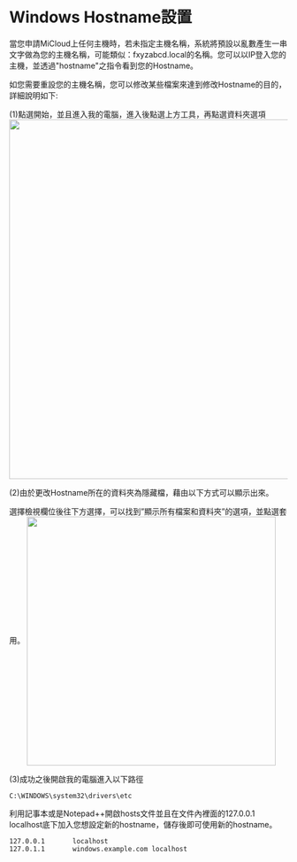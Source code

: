 Windows Hostname設置
===
當您申請MiCloud上任何主機時，若未指定主機名稱，系統將預設以亂數產生一串文字做為您的主機名稱，可能類似：fxyzabcd.local的名稱。您可以以IP登入您的主機，並透過"hostname"之指令看到您的Hostname。


如您需要重設您的主機名稱，您可以修改某些檔案來達到修改Hostname的目的，詳細說明如下:





(1)點選開始，並且進入我的電腦，進入後點選上方工具，再點選資料夾選項
<img src='images/Setting+hostname+on+Windows-wihostname.jpg' width='650px' align='center'/>



(2)由於更改Hostname所在的資料夾為隱藏檔，藉由以下方式可以顯示出來。


選擇檢視欄位後往下方選擇，可以找到”顯示所有檔案和資料夾”的選項，並點選套用。
<img src='images/Setting+hostname+on+Windows-wihostname1.jpg' width='450px' align='center'/>



(3)成功之後開啟我的電腦進入以下路徑

```
C:\WINDOWS\system32\drivers\etc
```

利用記事本或是Notepad++開啟hosts文件並且在文件內裡面的127.0.0.1 localhost底下加入您想設定新的hostname，儲存後即可使用新的hostname。

```
127.0.0.1       localhost
127.0.1.1       windows.example.com localhost
```

